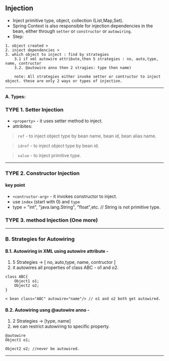 ## Injection
- Inject primitive type, object, collection (List,Map,Set).
- Spring Context is also responsible for injection dependencies in the bean, either through `setter` or `constructor` or `autowiring`.
- Step:
```
1. object created > 
2. inject dependencies >
3. which object to inject : find by strategies 
    3.1 if xml autowire attribute,then 5 strategies : no, auto,type, name, contructor 
    3.2. @autowire anno then 2 stragies: type then name)
    
    note: All strategies either invoke setter or contructor to inject object. these are only 2 ways or types of injection.
```
***
#### A. Types:
### TYPE 1. Setter Injection
- `<property>` - it uses setter method to inject.
- attribites: 
> `ref` - to inject object type by bean name, bean id, bean alias name.

> `idref` - to inject object type by bean id.

> `value` - to inject primitive type.

***
### TYPE 2. Constructor Injection
#### key point
- `<contructor-arg>` - it invokes constructor to inject.
- use `index` (start with 0) and `type`
- type = "int", "java.lang.String", "float",etc.  // String is not primitive type.

### TYPE 3. method Injection (One more)

***

### B. Strategies for Autowiring
#### B.1. Autowiring in XML using autowire attribute - 
1. 5 Strategies -> [ no, auto,type, name, contructor ]
2. it autowires all properties of class ABC - o1 and o2.
```
class ABC{
    Object1 o1;
    Object2 o2;
}

< bean class="ABC" autowire="name"/> // o1 and o2 both get autowired.
```

#### B.2. Autowiring usng @autowire anno - 
1. 2 Strategies -> [type, name]
2. we can restrict autowiring to specific property.
```
@autowire 
Object1 o1;

Object2 o2; //never be autowired.
```
***

